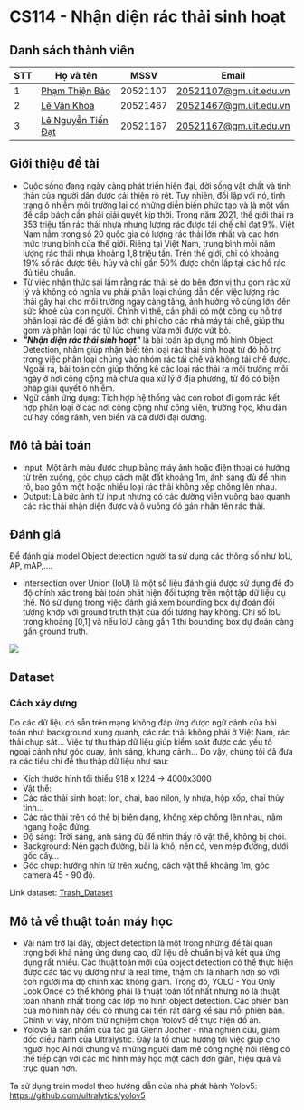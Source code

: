# CS114 - Nhận diện rác thải sinh hoạt
## Danh sách thành viên
| STT | Họ và tên | MSSV | Email |
|-----|-------|------|-------|
| 1 | [Phạm Thiện Bảo](https://github.com/beetibao) | 20521107 | 20521107@gm.uit.edu.vn |
| 2 | [Lê Văn Khoa](https://github.com/Levankhoa150102) | 20521467 | 20521467@gm.uit.edu.vn |
| 3 | [Lê Nguyễn Tiến Đạt](https://github.com/lenguyentiendat) | 20521167 | 20521167@gm.uit.edu.vn |

## Giới thiệu đề tài
- Cuộc sống đang ngày càng phát triển hiện đại, đời sống vật chất và tinh thần của người dân được cải thiện rõ rệt. Tuy nhiên, đối lập với nó, tình trạng ô nhiễm môi trường lại có những diễn biến phức tạp và là một vấn đề cấp bách cần phải giải quyết kịp thời. Trong năm 2021, thế giới thải ra 353 triệu tấn rác thải nhựa nhưng lượng rác được tái chế chỉ đạt 9%. Việt Nam nằm trong số 20 quốc gia có lượng rác thải lớn nhất và cao hơn mức trung bình của thế giới. Riêng tại Việt Nam, trung bình mỗi năm lượng rác thải nhựa khoảng 1,8 triệu tấn. Trên thế giới, chỉ có khoảng 19% số rác được tiêu hủy và chỉ gần 50% được chôn lấp tại các hố rác đủ tiêu chuẩn. 
- Từ việc nhận thức sai lầm rằng rác thải sẽ do bên đơn vị thu gom rác xử lý và không có nghĩa vụ phải phân loại chúng dẫn đến việc lượng rác thải gây hại cho môi trường ngày càng tăng, ảnh hưởng vô cùng lớn đến sức khoẻ của con người. Chính vì thế, cần phải có một công cụ hỗ trợ phân loại rác để để giảm bớt chi phí cho các nhà máy tái chế, giúp thu gom và phân loại rác từ lúc chúng vừa mới được vứt bỏ. 
- _**"Nhận diện rác thải sinh hoạt"**_ là bài toán áp dụng mô hình Object Detection, nhằm giúp nhận biết tên loại rác thải sinh hoạt từ đó hỗ trợ trong việc phân loại chúng vào nhóm rác tái chế và không tái chế được. Ngoài ra, bài toán còn giúp thống kê các loại rác thải ra môi trường mỗi ngày ở nơi công cộng mà chưa qua xử lý ở địa phương, từ đó có biện pháp giải quyết ô nhiễm.
- Ngữ cảnh ứng dụng: Tích hợp hệ thống vào con robot đi gom rác kết hợp phân loại ở các nơi công cộng như công viên, trường học, khu dân cư hay cống rãnh, ven biển và cả dưới đại dương.

## Mô tả bài toán
- Input: Một ảnh màu được chụp bằng máy ảnh hoặc điện thoại có hướng từ trên xuống, góc chụp cách mặt đất khoảng 1m, ánh sáng đủ để nhìn rõ, bao gồm một hoặc nhiều loại rác thải không xếp chồng lên nhau.
- Output: Là bức ảnh từ input nhưng có các đường viền vuông bao quanh các rác thải nhận diện được và ô vuông đó gán nhãn tên rác thải.

## Đánh giá
Để đánh giá model Object detection người ta sử dụng các thông số như IoU, AP, mAP,….
- Intersection over Union (IoU) là một số liệu đánh giá được sử dụng để đo độ chính xác trong bài toán phát hiện đối tượng trên một tập dữ liệu cụ thể. Nó sử dụng trong việc đánh giá xem bounding box dự đoán đối tượng khớp với ground truth thật của đối tượng hay không. Chỉ số IoU trong khoảng [0,1] và nếu IoU càng gần 1 thì bounding box dự đoán càng gần ground truth.
<img src="https://929687.smushcdn.com/2633864/wp-content/uploads/2016/09/iou_equation.png?lossy=1&strip=1&webp=1">

## Dataset
### Cách xây dựng
Do các dữ liệu có sẵn trên mạng không đáp ứng được ngữ cảnh của bài toán như: background xung quanh, các rác thải không phải ở Việt Nam, rác thải chụp sát…
Việc tự thu thập dữ liệu giúp kiểm soát được các yếu tố ngoại cảnh như góc quay, ánh sáng, khung cảnh... Do vậy, chúng tôi đã đưa ra các tiêu chí để thu thập dữ liệu như sau: 
- Kích thước hình tối thiểu 918 x 1224 → 4000x3000
- Vật thể: 
 - Các rác thải sinh hoạt: lon, chai, bao nilon, ly nhựa, hộp xốp, chai thủy tinh...
 - Các rác thải trên có thể bị biến dạng, không xếp chồng lên nhau, nằm ngang hoặc đứng.
- Độ sáng: Trời sáng, ánh sáng đủ để nhìn thấy rõ vật thể, không bị chói.
- Background: Nền gạch đường, bãi lá khô, nền cỏ, ven mép đường, dưới gốc cây…
- Góc chụp: hướng nhìn từ trên xuống, cách vật thể khoảng 1m, góc camera 45 - 90 độ.

Link dataset: [Trash_Dataset](https://drive.google.com/drive/folders/1--Qa6LCG188SyTX5cwfzCBE9V1-eYBOB?usp=sharing)

## Mô tả về thuật toán máy học
- Vài năm trở lại đây, object detection là một trong những đề tài quan trọng bởi khả năng ứng dụng cao, dữ liệu dễ chuẩn bị và kết quả ứng dụng rất nhiều. Các thuật toán mới của object detection có thể thực hiện được các tác vụ dường như là real time, thậm chí là nhanh hơn so với con người mà độ chính xác không giảm. Trong đó, YOLO - You Only Look Once có thể không phải là thuật toán tốt nhất nhưng nó là thuật toán nhanh nhất trong các lớp mô hình object detection. Các phiên bản của mô hình này đều có những cải tiến rất đáng kể sau mỗi phiên bản. Chính vì vậy, nhóm thử nghiệm chọn Yolov5 để thực hiện đồ án.
- Yolov5 là sản phẩm của tác giả Glenn Jocher - nhà nghiên cứu, giám đốc điều hành của Ultralystic. Đây là tổ chức hướng tới việc giúp cho người học AI nói chung và những người đam mê công nghệ nói riêng có thể tiếp cận với các mô hình máy học một cách đơn giản, hiệu quả và trực quan hơn.

Ta sử dụng train model theo hướng dẫn của nhà phát hành Yolov5: https://github.com/ultralytics/yolov5
